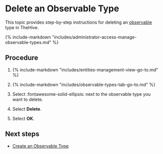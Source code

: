 # Delete an Observable Type

This topic provides step-by-step instructions for deleting an [observable](../../user-guides/analyst-corner/cases/observables/about-observables.md) type in TheHive.

{% include-markdown "includes/administrator-access-manage-observable-types.md" %}

<h2>Procedure</h2>

1. {% include-markdown "includes/entities-management-view-go-to.md" %}

2. {% include-markdown "includes/observable-types-tab-go-to.md" %}

3. Select :fontawesome-solid-ellipsis: next to the observable type you want to delete.

4. Select **Delete**.

5. Select **OK**.

<h2>Next steps</h2>

* [Create an Observable Type](create-an-observable-type.md)

